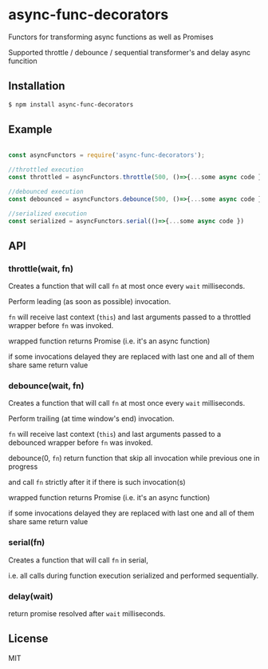 # async-func-decorators

Functors for transforming async functions as well as Promises 

Supported throttle / debounce / sequential transformer's and delay async funcition

## Installation

```sh
$ npm install async-func-decorators
```

## Example

```js
 
const asyncFunctors = require('async-func-decorators');

//throttled execution
const throttled = asyncFunctors.throttle(500, ()=>{...some async code })

//debounced execution
const debounced = asyncFunctors.debounce(500, ()=>{...some async code })

//serialized execution
const serialized = asyncFunctors.serial(()=>{...some async code })


```

## API

### throttle(wait, fn)

Creates a function that will call `fn` at most once every `wait` milliseconds.

Perform leading (as soon as possible) invocation.

`fn` will receive last context (`this`) and last arguments passed to a throttled wrapper before `fn` was invoked.

wrapped function returns Promise (i.e. it's an async function)

if some invocations delayed they are replaced with last one and all of them share same return value 

### debounce(wait, fn)

Creates a function that will call `fn` at most once every `wait` milliseconds.

Perform trailing (at time window's end) invocation.

`fn` will receive last context (`this`) and last arguments passed to a debounced wrapper before `fn` was invoked.

debounce(0, `fn`) return function that skip all invocation while previous one in progress 

and call `fn` strictly after it if there is such invocation(s)

wrapped function returns Promise (i.e. it's an async function)

if some invocations delayed they are replaced with last one and all of them share same return value 

### serial(fn)

Creates a function that will call `fn` in serial, 

i.e. all calls during function execution serialized and performed sequentially.

### delay(wait)

return promise resolved after `wait` milliseconds.

## License

  MIT
